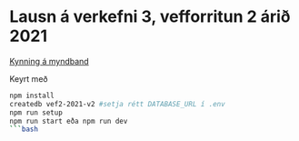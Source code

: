 # Lausn á verkefni 3, vefforritun 2 árið 2021

[Kynning á myndband](https://www.youtube.com/watch?v=GW-mbrG5dEs&feature=youtu.be&ab_channel=%C3%93lafurSverrirKjartansson)

Keyrt með
```bash
npm install
createdb vef2-2021-v2 #setja rétt DATABASE_URL í .env
npm run setup
npm run start eða npm run dev
```bash
